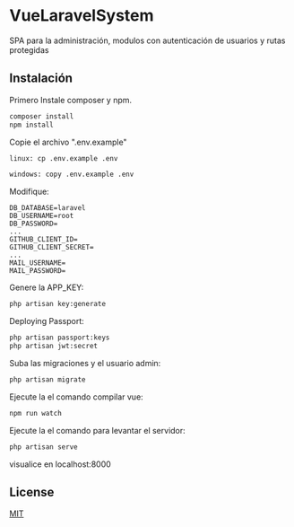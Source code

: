 # VueLaravelSystem

SPA para la administración, modulos con autenticación de usuarios y rutas protegidas

## Instalación

Primero Instale composer y npm.

```bash
composer install
npm install
```
Copie el archivo ".env.example"
```bash
linux: cp .env.example .env
```
```cmd
windows: copy .env.example .env
```

Modifique:

```env
DB_DATABASE=laravel
DB_USERNAME=root
DB_PASSWORD=
...
GITHUB_CLIENT_ID=
GITHUB_CLIENT_SECRET=
...
MAIL_USERNAME=
MAIL_PASSWORD=

```
Genere la APP_KEY:
```bash
php artisan key:generate
```
Deploying Passport:
```bash
php artisan passport:keys
php artisan jwt:secret
```
Suba las migraciones y el usuario admin:
```bash
php artisan migrate 
```
Ejecute la el comando compilar vue:
```bash
npm run watch
```

Ejecute la el comando para levantar el servidor:
```bash
php artisan serve
```
visualice en localhost:8000

## License
[MIT](https://choosealicense.com/licenses/mit/)